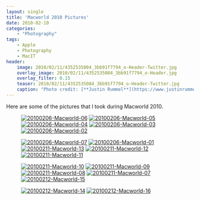 ```yaml
---
layout: single
title: 'Macworld 2010 Pictures'
date: 2010-02-10
categories:
    - "Photography"
tags:
    - Apple
    - Photography
    - MacIT
header:
    image: 2010/02/11/4352535084_3bb91f7794_o-Header-Twitter.jpg
    overlay_image: 2010/02/11/4352535084_3bb91f7794_o-Header.jpg
    overlay_filter: 0.15
    teaser: 2010/02/11/4352535084_3bb91f7794_o-Header-Twitter.jpg 		# Shrink image to 575 width
    caption: "Photo credit: [**Justin Rummel**](https://www.justinrummel.com)"
---
```

Here are some of the pictures that I took during Macworld 2010.

<figure class="fifth">
<a href="https://www.flickr.com/photos/justinrummel/4341820485/"><img src="https://farm5.static.flickr.com/4043/4341820485_fd4373ce0e_q.jpg" title="20100206-Macworld-06" /></a>
<a href="https://www.flickr.com/photos/justinrummel/4341821197/"><img src="https://farm5.static.flickr.com/4031/4341821197_5df296cff4_q.jpg" title="20100206-Macworld-05" /></a>
<a href="https://www.flickr.com/photos/justinrummel/4341821631/"><img src="https://farm3.static.flickr.com/2691/4341821631_a6a11ef457_q.jpg" title="20100206-Macworld-04" /></a>
<a href="https://www.flickr.com/photos/justinrummel/4342562214/"><img src="https://farm5.static.flickr.com/4051/4342562214_e725d2978d_q.jpg" title="20100206-Macworld-03" /></a>
<a href="https://www.flickr.com/photos/justinrummel/4341822647/"><img src="https://farm5.static.flickr.com/4070/4341822647_7ce535a4d2_q.jpg" title="20100206-Macworld-02" /></a>
</figure>
<figure class="fifth">
<a href="https://www.flickr.com/photos/justinrummel/4341823147/"><img src="https://farm3.static.flickr.com/2691/4341823147_34353d4bdb_q.jpg" title="20100206-Macworld-07" /></a>
<a href="https://www.flickr.com/photos/justinrummel/4342563646/"><img src="https://farm3.static.flickr.com/2752/4342563646_a374a20456_q.jpg" title="20100206-Macworld-01" /></a>
<a href="https://www.flickr.com/photos/justinrummel/4352533034/"><img src="https://farm3.static.flickr.com/2698/4352533034_720840ef2f_q.jpg" title="20100211-Macworld-13" /></a>
<a href="https://www.flickr.com/photos/justinrummel/4352533330/"><img src="https://farm3.static.flickr.com/2799/4352533330_c24f77bea7_q.jpg" title="20100211-Macworld-12" /></a>
<a href="https://www.flickr.com/photos/justinrummel/4351787629/"><img src="https://farm5.static.flickr.com/4021/4351787629_9d1f919f0b_q.jpg" title="20100211-Macworld-11" /></a>
</figure>
<figure class="fifth">
<a href="https://www.flickr.com/photos/justinrummel/4351788095/"><img src="https://farm5.static.flickr.com/4042/4351788095_14cc9dc391_q.jpg" title="20100211-Macworld-10" /></a>
<a href="https://www.flickr.com/photos/justinrummel/4352534490/"><img src="https://farm3.static.flickr.com/2759/4352534490_fe6782ccc5_q.jpg" title="20100211-Macworld-09" /></a>
<a href="https://www.flickr.com/photos/justinrummel/4352534802/"><img src="https://farm5.static.flickr.com/4059/4352534802_1da7cb302d_q.jpg" title="20100211-Macworld-08" /></a>
<a href="https://www.flickr.com/photos/justinrummel/4352535084/"><img src="https://farm5.static.flickr.com/4056/4352535084_bb9d19291f_q.jpg" title="20100211-Macworld-07" /></a>
<a href="https://www.flickr.com/photos/justinrummel/4352553574/"><img src="https://farm5.static.flickr.com/4014/4352553574_26c1bbe327_q.jpg" title="20100212-Macworld-15" /></a>
</figure>
<figure class="fifth">
<a href="https://www.flickr.com/photos/justinrummel/4352553894/"><img src="https://farm3.static.flickr.com/2803/4352553894_54c4e626ef_q.jpg" title="20100212-Macworld-14" /></a>
<a href="https://www.flickr.com/photos/justinrummel/4352554256/"><img src="https://farm5.static.flickr.com/4051/4352554256_359ff63133_q.jpg" title="20100212-Macworld-16" /></a>
</figure>